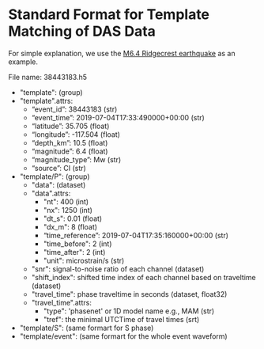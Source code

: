 # Standard Format for Template Matching of DAS Data

For simple explanation, we use the [M6.4 Ridgecrest earthquake](https://earthquake.usgs.gov/earthquakes/eventpage/ci38443183/executive) as an example. 

File name: 38443183.h5

- "template": (group)
- "template".attrs:
	- “event_id”: 38443183 (str)
	- “event_time”: 2019-07-04T17:33:490000+00:00 (str)
	- “latitude”: 35.705 (float)
	- “longitude”: -117.504 (float)
	- “depth_km”: 10.5 (float)
	- “magnitude”: 6.4 (float)
	- “magnitude_type”: Mw (str)
	- “source”: CI (str)
- "template/P": (group)
	- "data": (dataset)
	- "data".attrs:
		- "nt": 400 (int)
		- "nx": 1250 (int)
		- "dt_s": 0.01 (float)
		- "dx_m": 8 (float)
		- “time_reference”: 2019-07-04T17:35:160000+00:00 (str)
		- "time_before": 2 (int)
		- "time_after": 2 (int)
		- "unit": microstrain/s (str)
	- "snr": signal-to-noise ratio of each channel (dataset)
	- "shift_index": shifted time index of each channel based on traveltime (dataset)
	- "travel_time": phase traveltime in seconds (dataset, float32)
	- "travel_time".attrs:
		- "type": 'phasenet' or 1D model name e.g., MAM (str)
		- "tref": the minimal UTCTime of travel times (srt)
- "template/S": (same formart for S phase) 
- "template/event": (same formart for the whole event waveform)
